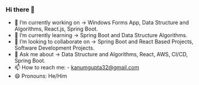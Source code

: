 ### Hi there 👋

- 🔭 I’m currently working on -> Windows Forms App, Data Structure and Algorithms, React.js, Spring Boot. 
- 🌱 I’m currently learning -> Spring Boot and Data Structure Algorithms.
- 👯 I’m looking to collaborate on -> Spring Boot and React Based Projects, Software Development Projects.
- 💬 Ask me about -> Data Structure and Algorithms, React, AWS, CI/CD, Spring Boot.
- 📫 How to reach me: - kanumgupta32@gmail.com
- 😄 Pronouns: He/Him
